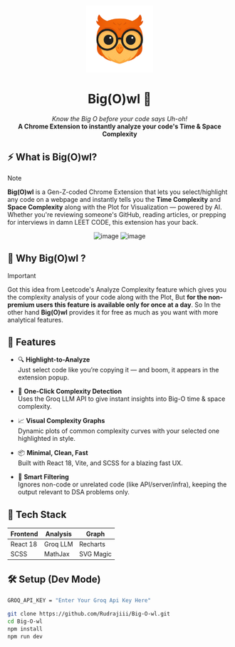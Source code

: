 <p align="center">
  <img src="src/assets/Big(O)wl.png" alt="Big(O)wl Logo" width="150" />
</p>

<div align="center">
  <h1 align="center">Big(O)wl 🦉</h1>
  <em>Know the Big O before your code says Uh-oh!</em><br/>
  <strong>A Chrome Extension to instantly analyze your code's Time & Space Complexity</strong>
</div>

## ⚡ What is Big(O)wl?
> [!NOTE]  
> **Big(O)wl** is a Gen-Z-coded Chrome Extension that lets you select/highlight any code on a webpage and instantly tells you the **Time Complexity** and **Space Complexity** along with the Plot for Visualization — powered by AI.  
Whether you're reviewing someone's GitHub, reading articles, or prepping for interviews in damn LEET CODE, this extension has your back.

<div align="center">
  <img width="300" height="400" alt="image" src="https://github.com/user-attachments/assets/c82d442e-0be2-4019-898d-cc3b7c18dad1" />
<img width="300" height="400" alt="image" src="https://github.com/user-attachments/assets/8be59259-bd54-4788-a30d-62045b6c82ad" />
</div>

## 🤔 Why Big(O)wl ?
> [!IMPORTANT] 
> Got this idea from Leetcode's Analyze Complexity feature which gives you the complexity analysis of your code along with the Plot, But **for the non-premium users this feature is available only for once at a day**. So In the other hand **Big(O)wl** provides it for free as much as you want with more analytical features.  



## 🧠 Features

- 🔍 **Highlight-to-Analyze**  
  Just select code like you’re copying it — and boom, it appears in the extension popup.

- 🚀 **One-Click Complexity Detection**  
  Uses the Groq LLM API to give instant insights into Big-O time & space complexity.

- 📈 **Visual Complexity Graphs**  
  Dynamic plots of common complexity curves with your selected one highlighted in style.

- 📦 **Minimal, Clean, Fast**  
  Built with React 18, Vite, and SCSS for a blazing fast UX.

- 🧠 **Smart Filtering**  
  Ignores non-code or unrelated code (like API/server/infra), keeping the output relevant to DSA problems only.



## 🧰 Tech Stack

| Frontend | Analysis | Graph |
|----------|----------|-------|
| React 18 | Groq LLM | Recharts |
| SCSS     | MathJax  | SVG Magic |



## 🛠️ Setup (Dev Mode)

```bash
GROQ_API_KEY = "Enter Your Groq Api Key Here"
```
```bash
git clone https://github.com/Rudrajiii/Big-O-wl.git
cd Big-O-wl
npm install
npm run dev
```


